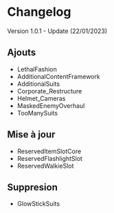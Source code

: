# Changelog
Version 1.0.1 - Update (22/01/2023)

## Ajouts
- LethalFashion
- AdditionalContentFramework
- AdditionalSuits
- Corporate_Restructure
- Helmet_Cameras
- MaskedEnemyOverhaul
- TooManySuits

## Mise à jour

- ReservedItemSlotCore
- ReservedFlashlightSlot
- ReservedWalkieSlot

## Suppresion
- GlowStickSuits
